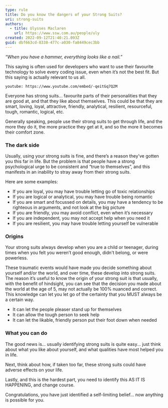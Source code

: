 ```yaml
---
type: rule
title: Do you know the dangers of your Strong Suits?
uri: strong-suits
authors:
  - title: Ulysses Maclaren
    url: https://www.ssw.com.au/people/uly
created: 2022-09-12T21:40:21.093Z
guid: dbf663cd-8338-477c-a030-fa8449cec3bb
---
```

*“When you have a hammer, everything looks like a nail.”*

This saying is often used for developers who want to use their favourite technology to solve every coding issue, even when it’s not the best fit. But this saying is actually relevant to us all.

<!--endintro-->

`youtube: https://www.youtube.com/embed/-qeitGq7Q2M`

Everyone has strong suits... favourite parts of their personalities that they are good at, and that they like about themselves. This could be that they are smart, loving, loyal, attractive, friendly, analytical, resilient, resourceful, tough, romantic, logical, etc.

Generally speaking, people use their strong suits to get through life, and the more they do it, the more practice they get at it, and so the more it becomes their comfort zone. 

### The dark side

Usually, using your strong suits is fine, and there’s a reason they’ve gotten you this far in life. But the problem is that people have a strong psychological urge to be consistent and “true to themselves”, and this manifests in an inability to stray away from their strong suits.

Here are some examples:
- If you are loyal, you may have trouble letting go of toxic relationships 
- If you are logical or analytical, you may have trouble being romantic
- If you are smart and focussed on details, you may have a tendency to be righteous in arguments, and not look at the big picture
- If you are friendly, you may avoid conflict, even when it’s necessary
- If you are independent, you may not accept help when you need it
- If you are resilient, you may have trouble letting yourself be vulnerable

### Origins

Your strong suits always develop when you are a child or teenager, during times when you felt you weren’t good enough, didn't belong, or were powerless. 

These traumatic events would have made you decide something about yourself and/or the world, and over time, these develop into strong suits. The reason it’s useful to know the origin of your strong suit is that usually, with the benefit of hindsight, you can see that the decision you made about the world at the age of 5, may not actually be 100% nuanced and correct. This knowledge can let you let go of the certainty that you MUST always be a certain way.

- It can let the people pleaser stand up for themselves
- It can allow the tough person to seek help
- It can let the likable, friendly person put their foot down when needed

### What you can do

The good news is... usually identifying strong suits is quite easy... just think about what you like about yourself, and what qualities have most helped you in life.

Next, think about how, if taken too far, these strong suits could have adverse effects on your life.

Lastly, and this is the hardest part, you need to identify this AS IT IS HAPPENING, and change course. 

Congratulations, you have just identified a self-limiting belief... now anything is possible for you.
